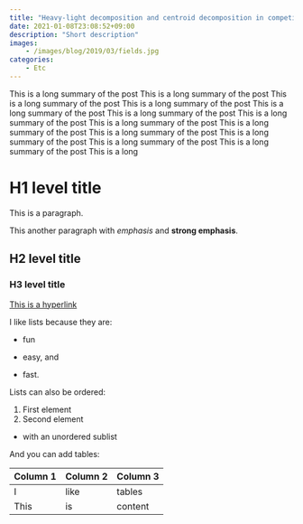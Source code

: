 ```yaml
---
title: "Heavy-light decomposition and centroid decomposition in competitive problem solving"
date: 2021-01-08T23:08:52+09:00
description: "Short description"
images:
    - /images/blog/2019/03/fields.jpg
categories:
    - Etc
---
```


This is a long summary of the post This is a long summary of the post This is a long summary of the post This is a long summary of the post This is a long summary of the post This is a long summary of the post This is a long summary of the post This is a long summary of the post This is a long summary of the post This is a long summary of the post This is a long summary of the post This is a long summary of the post This is a long summary of the post This is a long

<!--more-->

# H1 level title

This is a paragraph.

This another paragraph with *emphasis* and **strong emphasis**.

## H2 level title
### H3 level title

[This is a hyperlink](http://www.google.com/)

I like lists because they are:

- fun
+ easy, and
* fast.

Lists can also be ordered:

1. First element
2. Second element
  - with an unordered sublist

And you can add tables:

| Column 1 | Column 2 | Column 3 |
| -------- | -------- | -------- |
| I        | like     | tables   |
| This     | is       | content  |
